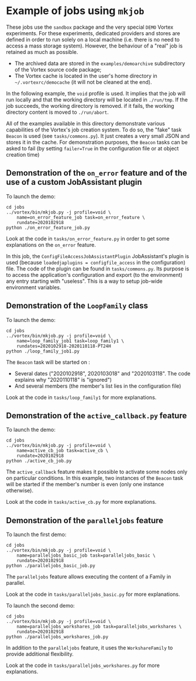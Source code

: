 # Example of jobs using `mkjob`

These jobs use the `sandbox` package and the very special `DEMO`
Vortex experiments. For these experiments, dedicated providers and stores
are defined in order to run solely on a local machine (i.e. there is no need
to access a mass storage system). However, the behaviour of a "real" job
is retained as much as possible.

* The archived data are stored in the `examples/demoarchive` subdirectory of
  the Vortex source code package;
* The Vortex cache is located in the user's home directory in
  `~/.vortexrc/democache` (it will not be cleaned at the end).

In the following example, the `void` profile is used. It implies that the
job will run locally and that the working directory will be located in
`./run/tmp`. If the job succeeds, the working directory is removed. if it
fails, the working directory content is moved to `./run/abort`. 

All of the examples available in this directory demonstrate various capabilities
of the Vortex's job creation system. To do so, the "fake" task `Beacon` is used
(see `tasks/commons.py`). It just creates a very small JSON and stores it in
the cache. For demonstration purposes, the `Beacon` tasks can be asked to fail
(by setting `failer=True` in the configuration file or at object creation time)  

## Demonstration of the `on_error` feature and of the use of a custom JobAssistant plugin

To launch the demo:
    
    cd jobs
    ../vortex/bin/mkjob.py -j profile=void \
        name=on_error_feature_job task=on_error_feature \
        rundate=2020102918
    python ./on_error_feature_job.py

Look at the code in `tasks/on_error_feature.py` in order to get some
explanations on the `on_error` feature.

In this job, the `ConfigFileAccessJobAssistantPlugin` JobAssistant's plugin
is used (because `loadedjaplugins = configfile_access` in the configuration)
file. The code of the plugin can be found in `tasks/commons.py`. Its purpose
is to access the application's configuration and export (to the environment)
any entry starting with "useless". This is a way to setup job-wide
environment variables.

## Demonstration of the `LoopFamily` class

To launch the demo:
    
    cd jobs
    ../vortex/bin/mkjob.py -j profile=void \
        name=loop_family_job1 task=loop_family1 \
        rundates=2020102918-2020110118-PT24H
    python ./loop_family_job1.py

The `Beacon` task will be started on :

* Several dates ("2020102918", 2020103018" and "2020103118".
  The code explains why "2020110118" is "ignored")
* And several members (the member's list lies in the configuration file)

Look at the code in `tasks/loop_family1` for more explanations.

## Demonstration of the `active_callback.py` feature

To launch the demo:
    
    cd jobs
    ../vortex/bin/mkjob.py -j profile=void \
        name=active_cb_job task=active_cb \
        rundate=2020102918
    python ./active_cb_job.py

The `active_callback` feature makes it possible to activate some nodes only on particular
conditions. In this example, two instances of the `Beacon` task will be
started if the member's number is even (only one instance otherwise).

Look at the code in `tasks/active_cb.py` for more explanations.

## Demonstration of the `paralleljobs` feature

To launch the first demo:
    
    cd jobs
    ../vortex/bin/mkjob.py -j profile=void \
        name=paralleljobs_basic_job task=paralleljobs_basic \
        rundate=2020102918
    python ./paralleljobs_basic_job.py

The `paralleljobs` feature allows executing the content of a Family in parallel. 

Look at the code in `tasks/paralleljobs_basic.py` for more explanations.

To launch the second demo:
    
    cd jobs
    ../vortex/bin/mkjob.py -j profile=void \
        name=paralleljobs_workshares_job task=paralleljobs_workshares \
        rundate=2020102918
    python ./paralleljobs_workshares_job.py

In addition to the `paralleljobs` feature, it uses the `WorkshareFamily` to
provide additional flexibility.

Look at the code in `tasks/paralleljobs_workshares.py` for more explanations.
